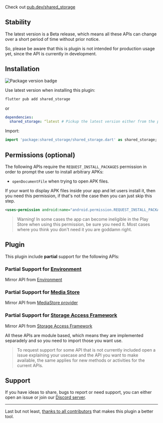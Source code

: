 Check out [pub.dev/shared_storage](https://pub.dev/packages/shared_storage)

## Stability

The latest version is a Beta release, which means all these APIs can change over a short period of time without prior notice.

So, please be aware that this is plugin is not intended for production usage yet, since the API is currently in development.

## Installation

![Package version badge](https://img.shields.io/pub/v/shared_storage.svg?style=for-the-badge&color=22272E&showLabel=false&labelColor=15191f&logo=dart&logoColor=blue)

Use latest version when installing this plugin:

```bash
flutter pub add shared_storage
```

or

```yaml
dependencies:
  shared_storage: ^latest # Pickup the latest version either from the pub.dev page or doc badge
```

Import:


```dart
import 'package:shared_storage/shared_storage.dart' as shared_storage;
```

## Permissions (optional)

The following APIs require the `REQUEST_INSTALL_PACKAGES` permission in order to prompt the user to install arbitrary APKs:

- `openDocumentFile` when trying to open APK files.

If your want to display APK files inside your app and let users install it, then you need this permission, if that's not the case then you can just skip this step.

```xml
<uses-permission android:name="android.permission.REQUEST_INSTALL_PACKAGES" />
```

> Warning! In some cases the app can become ineligible in the Play Store when using this permission, be sure you need it. Most cases where you think you don't need it you are goddamn right.


## Plugin

This plugin include **partial** support for the following APIs:

### Partial Support for [Environment](./Usage/Environment.md)

Mirror API from [Environment](https://developer.android.com/reference/android/os/Environment)


### Partial Support for [Media Store](./Usage/Media%20Store.md)

Mirror API from [MediaStore provider](https://developer.android.com/reference/android/provider/MediaStore)

### Partial Support for [Storage Access Framework](./Usage/Storage%20Access%20Framework.md)

Mirror API from [Storage Access Framework](https://developer.android.com/guide/topics/providers/document-provider)


All these APIs are module based, which means they are implemented separadely and so you need to import those you want use.

> To request support for some API that is not currently included open a issue explaining your usecase and the API you want to make available, the same applies for new methods or activities for the current APIs.

## Support

If you have ideas to share, bugs to report or need support, you can either open an issue or join our [Discord server](https://discord.alexrintt.io).

---

Last but not least, [thanks to all contributors](https://github.com/alexrintt/shared-storage/tree/release#contributors) that makes this plugin a better tool.